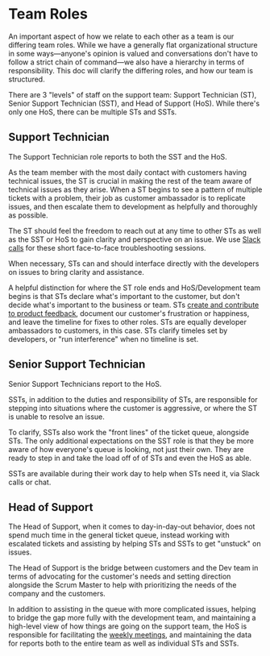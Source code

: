 # Team Roles

An important aspect of how we relate to each other as a team is our differing team roles. While we have a generally flat organizational structure in some ways—anyone's opinion is valued and conversations don't have to follow a strict chain of command—we also have a hierarchy in terms of responsibility. This doc will clarify the differing roles, and how our team is structured.

There are 3 "levels" of staff on the support team: Support Technician \(ST\), Senior Support Technician \(SST\), and Head of Support \(HoS\). While there's only one HoS, there can be multiple STs and SSTs.

## Support Technician

The Support Technician role reports to both the SST and the HoS.

As the team member with the most daily contact with customers having technical issues, the ST is crucial in making the rest of the team aware of technical issues as they arise. When a ST begins to see a pattern of multiple tickets with a problem, their job as customer ambassador is to replicate issues, and then escalate them to development as helpfully and thoroughly as possible.

The ST should feel the freedom to reach out at any time to other STs as well as the SST or HoS to gain clarity and perspective on an issue. We use [Slack calls](using-slack.md) for these short face-to-face troubleshooting sessions.

When necessary, STs can and should interface directly with the developers on issues to bring clarity and assistance.

A helpful distinction for where the ST role ends and HoS/Development team begins is that STs declare what's important to the customer, but don't decide what's important to the business or team. STs [create and contribute to product feedback](../daily-routine/contributing-product-feedback.md), document our customer's frustration or happiness, and leave the timeline for fixes to other roles. STs are equally developer ambassadors to customers, in this case. STs clarify timeles set by developers, or "run interference" when no timeline is set.

## Senior Support Technician

Senior Support Technicians report to the HoS.

SSTs, in addition to the duties and responsibility of STs, are responsible for stepping into situations where the customer is aggressive, or where the ST is unable to resolve an issue.

To clarify, SSTs also work the "front lines" of the ticket queue, alongside STs. The only additional expectations on the SST role is that they be more aware of how everyone's queue is looking, not just their own. They are ready to step in and take the load off of of STs and even the HoS as able.

SSTs are available during their work day to help when STs need it, via Slack calls or chat.

## Head of Support

The Head of Support, when it comes to day-in-day-out behavior, does not spend much time in the general ticket queue, instead working with escalated tickets and assisting by helping STs and SSTs to get "unstuck" on issues.

The Head of Support is the bridge between customers and the Dev team in terms of advocating for the customer's needs and setting direction alongside the Scrum Master to help with prioritizing the needs of the company and the customers.

In addition to assisting in the queue with more complicated issues, helping to bridge the gap more fully with the development team, and maintaining a high-level view of how things are going on the support team, the HoS is responsible for facilitating the [weekly meetings](weekly-meetings.md), and maintaining the data for reports both to the entire team as well as individual STs and SSTs.

